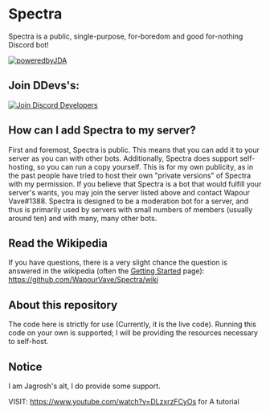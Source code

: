 # Spectra
Spectra is a public, single-purpose, for-boredom and good for-nothing Discord bot!<br>

[![poweredbyJDA](http://i.imgur.com/4Fhq6yQ.png)](https://github.com/DV8FromTheWorld/JDA)


## Join DDevs's:

[![Join Discord Developers](https://cdn-images-1.medium.com/max/1600/0*lq-C3-gIuW9L9xxn.png)](https://discord.gg/discord-developers)


## How can I add Spectra to my server?

First and foremost, Spectra is public. This means that you can add it to your server as you can with other bots. Additionally, Spectra does support self-hosting, so you can run a copy yourself. This is for my own publicity, as in the past people have tried to host their own "private versions" of Spectra with my permission. If you believe that Spectra is a bot that would fulfill your server's wants, you may join the server listed above and contact Wapour Vave#1388. Spectra is designed to be a moderation bot for a server, and thus is primarily used by servers with small numbers of members (usually around ten) and with many, many other bots. 


## Read the Wikipedia

If you have questions, there is a very slight chance the question is answered in the wikipedia (often the [Getting Started](https://github.com/WapourVave/Spectra/wiki/Getting-Started) page): https://github.com/WapourVave/Spectra/wiki


## About this repository

The code here is strictly for use (Currently, it is the live code). Running this code on your own is supported; I will be providing the resources necessary to self-host.


## Notice
 I am Jagrosh's alt, I do provide some support. 
 
 VISIT: https://www.youtube.com/watch?v=DLzxrzFCyOs for A tutorial
